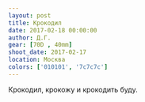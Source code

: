 ```yaml
---
layout: post
title: Крокодил
date: 2017-02-18 00:00:00
author: Д.Г.
gear: [70D , 40mm]
shoot_date: 2017-02-17
location: Москва
colors: ['010101', '7c7c7c']
---
```


Крокодил, крокожу и крокодить буду.
